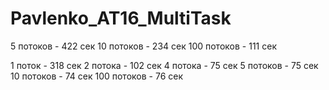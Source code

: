 # Pavlenko_AT16_MultiTask

5 потоков - 422 сек
10 потоков - 234 сек
100 потоков - 111 сек

1 поток - 318 сек
2 потока - 102 сек
4 потока - 75 сек
5 потоков - 75 сек
10 потоков - 74 сек
100 потоков - 76 сек